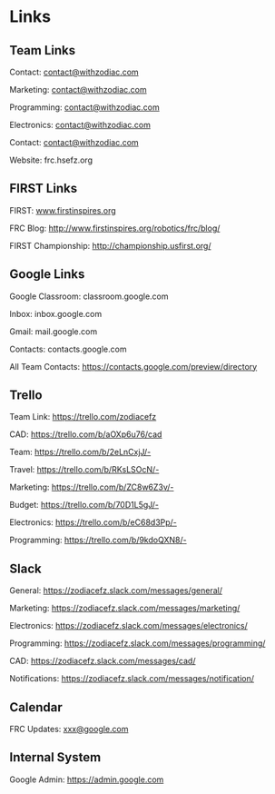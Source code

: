 # Links

## Team Links

Contact: contact@withzodiac.com

Marketing: contact@withzodiac.com

Programming: contact@withzodiac.com

Electronics: contact@withzodiac.com

Contact: contact@withzodiac.com

Website: frc.hsefz.org

## FIRST Links

FIRST: www.firstinspires.org

FRC Blog: http://www.firstinspires.org/robotics/frc/blog/

FIRST Championship: http://championship.usfirst.org/

## Google Links

Google Classroom: classroom.google.com

Inbox: inbox.google.com

Gmail: mail.google.com

Contacts: contacts.google.com

All Team Contacts: https://contacts.google.com/preview/directory

## Trello

Team Link: https://trello.com/zodiacefz

CAD: https://trello.com/b/aOXp6u76/cad

Team: https://trello.com/b/2eLnCxjJ/-

Travel: https://trello.com/b/RKsLSOcN/-

Marketing: https://trello.com/b/ZC8w6Z3v/-

Budget: https://trello.com/b/70D1L5gJ/-

Electronics: https://trello.com/b/eC68d3Pp/-

Programming: https://trello.com/b/9kdoQXN8/-

## Slack

General: https://zodiacefz.slack.com/messages/general/

Marketing: https://zodiacefz.slack.com/messages/marketing/

Electronics: https://zodiacefz.slack.com/messages/electronics/

Programming: https://zodiacefz.slack.com/messages/programming/

CAD: https://zodiacefz.slack.com/messages/cad/

Notifications: https://zodiacefz.slack.com/messages/notification/

## Calendar

FRC Updates: xxx@google.com

## Internal System

Google Admin: https://admin.google.com
